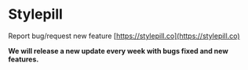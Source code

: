 # Stylepill
Report bug/request new feature [https://stylepill.co](https://stylepill.co)

**We will release a new update every week with bugs fixed and new features.**

